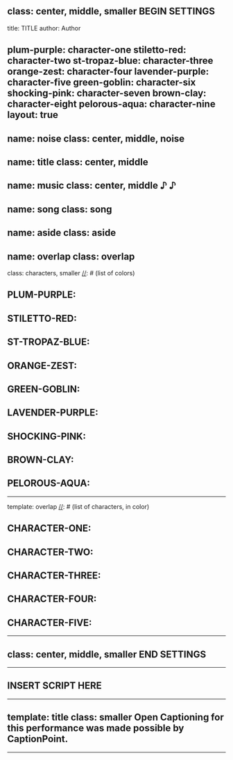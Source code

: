 class: center, middle, smaller
BEGIN SETTINGS
---

[//]: # (title settings—give the play a title and author name)
title: TITLE
author: Author

[//]: # (color settings—replace "character-_____" with a character name)
plum-purple: character-one
stiletto-red: character-two
st-tropaz-blue: character-three
orange-zest: character-four
lavender-purple: character-five
green-goblin: character-six
shocking-pink: character-seven
brown-clay: character-eight
pelorous-aqua: character-nine
layout: true
---
name: noise
class: center, middle, noise
---
name: title
class: center, middle
---
name: music
class: center, middle
&#9834; &#9834;
---
name: song
class: song
---
name: aside
class: aside
---
name: overlap
class: overlap
---
class: characters, smaller
[//]: # (list of colors)
## PLUM-PURPLE:
## STILETTO-RED:
## ST-TROPAZ-BLUE:
## ORANGE-ZEST:
## GREEN-GOBLIN:
## LAVENDER-PURPLE:
## SHOCKING-PINK:
## BROWN-CLAY:
## PELOROUS-AQUA:
---
template: overlap
[//]: # (list of characters, in color)
## CHARACTER-ONE:
## CHARACTER-TWO:
## CHARACTER-THREE:
## CHARACTER-FOUR:
## CHARACTER-FIVE:
---

class: center, middle, smaller
END SETTINGS
---
---
INSERT SCRIPT HERE
---
---
template: title
class: smaller
Open Captioning for this performance was made possible by CaptionPoint.
---
---
<style>
h2.{{plum-purple}},
h2.{{plum-purple}}-,
h2.-to-{{plum-purple}},
h2.plum-purple {color: #862d86;}

h2.{{stiletto-red}},
h2.{{stiletto-red}}-,
h2.-to-{{stiletto-red}},
h2.stiletto-red {color: #9e2e2e;}

h2.{{st-tropaz-blue}},
h2.{{st-tropaz-blue}}-,
h2.-to-{{st-tropaz-blue}},
h2.st-tropaz-blue {color: #2966a3;}

h2.{{orange-zest}},
h2.{{orange-zest}}-,
h2.-to-{{orange-zest}},
h2.orange-zest {color: #df8020;}

h2.{{green-goblin}},
h2.{{green-goblin}}-,
h2.-to-{{green-goblin}},
h2.green-goblin {color: #3d8f3d;}

h2.{{lavender-purple}},
h2.{{lavender-purple}}-,
h2.-to-{{lavender-purple}},
h2.lavender-purple {color: #9177AC;}

h2.{{shocking-pink}},
h2.{{shocking-pink}}-,
h2.-to-{{shocking-pink}},
h2.shocking-pink {color: #e085b3;}

h2.{{brown-clay}},
h2.{{brown-clay}}-,
h2.-to-{{brown-clay}},
h2.brown-clay {color: #996633;}

h2.{{pelorous-aqua}},
h2.{{pelorous-aqua}}-,
h2.-to-{{pelorous-aqua}},
h2.pelorous-aqua {color: #40bfbf;}

</style>
